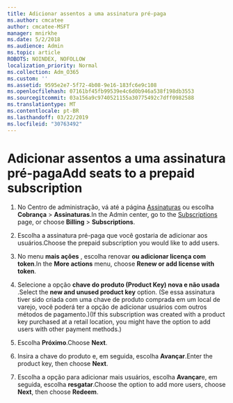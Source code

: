 ```yaml
---
title: Adicionar assentos a uma assinatura pré-paga
ms.author: cmcatee
author: cmcatee-MSFT
manager: mnirkhe
ms.date: 5/2/2018
ms.audience: Admin
ms.topic: article
ROBOTS: NOINDEX, NOFOLLOW
localization_priority: Normal
ms.collection: Adm_O365
ms.custom: ''
ms.assetid: 9595e2e7-5f72-4b08-9e16-183fc6e9c108
ms.openlocfilehash: 07161bf45fb99539e4c6d0b946a538f198db3553
ms.sourcegitcommit: 03a156a9c9740521155a30775492c7dff0982588
ms.translationtype: MT
ms.contentlocale: pt-BR
ms.lasthandoff: 03/22/2019
ms.locfileid: "30763492"
---
```

# <a name="add-seats-to-a-prepaid-subscription"></a><span data-ttu-id="f786d-102">Adicionar assentos a uma assinatura pré-paga</span><span class="sxs-lookup"><span data-stu-id="f786d-102">Add seats to a prepaid subscription</span></span>

1. <span data-ttu-id="f786d-103">No Centro de administração, vá até a página [Assinaturas](https://go.microsoft.com/fwlink/p/?linkid=842054) ou escolha **Cobrança** \> **Assinaturas**.</span><span class="sxs-lookup"><span data-stu-id="f786d-103">In the Admin center, go to the [Subscriptions](https://go.microsoft.com/fwlink/p/?linkid=842054) page, or choose **Billing** \> **Subscriptions**.</span></span>
    
2. <span data-ttu-id="f786d-104">Escolha a assinatura pré-paga que você gostaria de adicionar aos usuários.</span><span class="sxs-lookup"><span data-stu-id="f786d-104">Choose the prepaid subscription you would like to add users.</span></span>
    
3. <span data-ttu-id="f786d-105">No menu **mais ações** , escolha renovar **ou adicionar licença com token**.</span><span class="sxs-lookup"><span data-stu-id="f786d-105">In the **More actions** menu, choose **Renew or add license with token**.</span></span>
    
4. <span data-ttu-id="f786d-106">Selecione a opção **chave do produto (Product Key) nova e não usada** .</span><span class="sxs-lookup"><span data-stu-id="f786d-106">Select the **new and unused product key** option.</span></span> <span data-ttu-id="f786d-107">(Se essa assinatura tiver sido criada com uma chave de produto comprada em um local de varejo, você poderá ter a opção de adicionar usuários com outros métodos de pagamento.)</span><span class="sxs-lookup"><span data-stu-id="f786d-107">(If this subscription was created with a product key purchased at a retail location, you might have the option to add users with other payment methods.)</span></span> 
    
5. <span data-ttu-id="f786d-108">Escolha **Próximo**.</span><span class="sxs-lookup"><span data-stu-id="f786d-108">Choose **Next**.</span></span>
    
6. <span data-ttu-id="f786d-109">Insira a chave do produto e, em seguida, escolha **Avançar**.</span><span class="sxs-lookup"><span data-stu-id="f786d-109">Enter the product key, then choose **Next**.</span></span>
    
7. <span data-ttu-id="f786d-110">Escolha a opção para adicionar mais usuários, escolha **Avançar**e, em seguida, escolha **resgatar**.</span><span class="sxs-lookup"><span data-stu-id="f786d-110">Choose the option to add more users, choose **Next**, then choose **Redeem**.</span></span>
    

